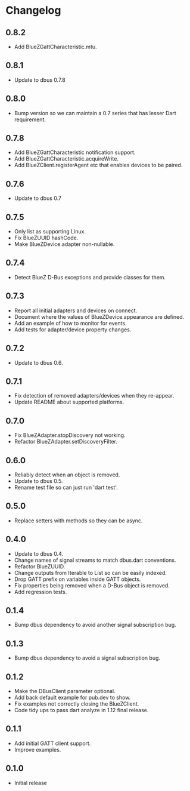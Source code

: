 # Changelog

## 0.8.2

* Add BlueZGattCharacteristic.mtu.

## 0.8.1

* Update to dbus 0.7.8

## 0.8.0

* Bump version so we can maintain a 0.7 series that has lesser Dart requirement.

## 0.7.8

* Add BlueZGattCharacteristic notification support.
* Add BlueZGattCharacteristic.acquireWrite.
* Add BlueZClient.registerAgent etc that enables devices to be paired.

## 0.7.6

* Update to dbus 0.7

## 0.7.5

* Only list as supporting Linux.
* Fix BlueZUUID hashCode.
* Make BlueZDevice.adapter non-nullable.

## 0.7.4

* Detect BlueZ D-Bus exceptions and provide classes for them.

## 0.7.3

* Report all initial adapters and devices on connect.
* Document where the values of BlueZDevice.appearance are defined.
* Add an example of how to monitor for events.
* Add tests for adapter/device property changes.

## 0.7.2

* Update to dbus 0.6.

## 0.7.1

* Fix detection of removed adapters/devices when they re-appear.
* Update README about supported platforms.

## 0.7.0

* Fix BlueZAdapter.stopDiscovery not working.
* Refactor BlueZAdapter.setDiscoveryFilter.

## 0.6.0

* Reliably detect when an object is removed.
* Update to dbus 0.5.
* Rename test file so can just run 'dart test'.

## 0.5.0

* Replace setters with methods so they can be async.

## 0.4.0

* Update to dbus 0.4.
* Change names of signal streams to match dbus.dart conventions.
* Refactor BlueZUUID.
* Change outputs from Iterable to List so can be easily indexed.
* Drop GATT prefix on variables inside GATT objects.
* Fix properties being removed when a D-Bus object is removed.
* Add regression tests.

## 0.1.4

* Bump dbus dependency to avoid another signal subscription bug.

## 0.1.3

* Bump dbus dependency to avoid a signal subscription bug.

## 0.1.2

* Make the DBusClient parameter optional.
* Add back default example for pub.dev to show.
* Fix examples not correctly closing the BlueZClient.
* Code tidy ups to pass dart analyze in 1.12 final release.

## 0.1.1

* Add initial GATT client support.
* Improve examples.

## 0.1.0

* Initial release
